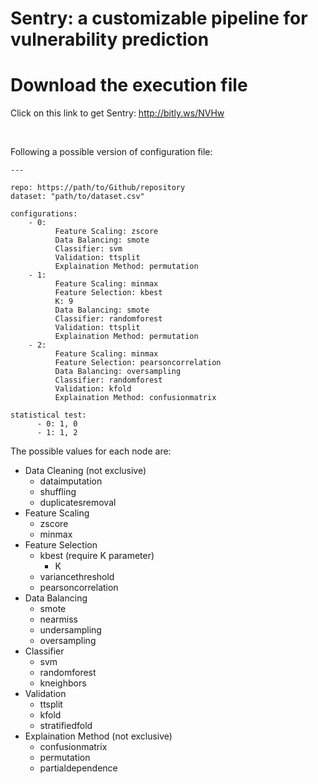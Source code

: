 # Sentry: a customizable pipeline for vulnerability prediction

# Download the execution file
Click on this link to get Sentry: http://bitly.ws/NVHw

<br/>

Following a possible version of configuration file:
```+yaml
---

repo: https://path/to/Github/repository
dataset: "path/to/dataset.csv"

configurations:
    - 0:
          Feature Scaling: zscore
          Data Balancing: smote
          Classifier: svm
          Validation: ttsplit
          Explaination Method: permutation
    - 1:
          Feature Scaling: minmax
          Feature Selection: kbest
          K: 9
          Data Balancing: smote
          Classifier: randomforest
          Validation: ttsplit
          Explaination Method: permutation
    - 2:
          Feature Scaling: minmax
          Feature Selection: pearsoncorrelation
          Data Balancing: oversampling
          Classifier: randomforest
          Validation: kfold
          Explaination Method: confusionmatrix

statistical test:
      - 0: 1, 0
      - 1: 1, 2
```

The possible values for each node are:
* Data Cleaning    (not exclusive)
    * dataimputation
    * shuffling
    * duplicatesremoval
* Feature Scaling
    * zscore
    * minmax
* Feature Selection
    * kbest (require K parameter)
        * K
    * variancethreshold
    * pearsoncorrelation
* Data Balancing
  * smote
  * nearmiss
  * undersampling
  * oversampling
* Classifier
  * svm
  * randomforest
  * kneighbors
* Validation
  * ttsplit
  * kfold
  * stratifiedfold
* Explaination Method (not exclusive)
  * confusionmatrix
  * permutation
  * partialdependence